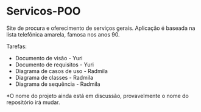 # Servicos-POO
Site de procura e oferecimento de serviços gerais. Aplicação é baseada na lista telefônica amarela, famosa nos anos 90.

Tarefas:
- Documento de visão - Yuri
- Documento de requisitos - Yuri
- Diagrama de casos de uso - Radmila 
- Diagrama de classes - Radmila
- Diagrama de sequência - Radmila

*O nome do projeto ainda está em discussão, provavelmente o nome do repositório irá mudar.
